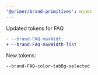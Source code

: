 ```yaml
---
'@primer/brand-primitives': minor
---
```


Updated tokens for FAQ

```diff
- --brand-FAQ-maxWidt;
+ --brand-FAQ-maxWidth-list
```

New tokens:

```css
--brand-FAQ-color-tabBg-selected
```
